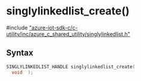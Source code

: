 # singlylinkedlist_create()

\#include ["azure-iot-sdk-c/c-utility/inc/azure_c_shared_utility/singlylinkedlist.h"](../iot-c-ref-singlylinkedlist-h.md)  

## Syntax

```C
SINGLYLINKEDLIST_HANDLE singlylinkedlist_create(
  void  );

```

